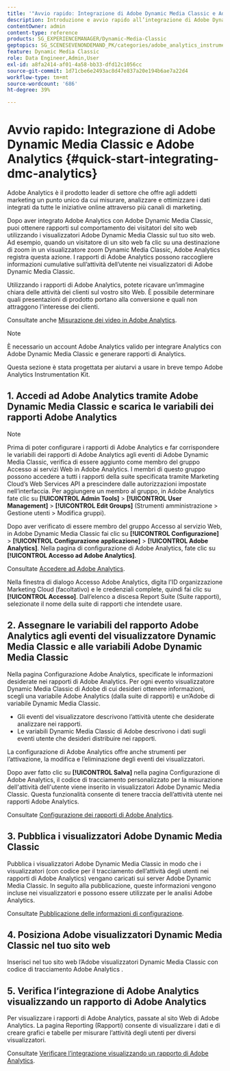 ```yaml
---
title: '"Avvio rapido: Integrazione di Adobe Dynamic Media Classic e Adobe Analytics"'
description: Introduzione e avvio rapido all’integrazione di Adobe Dynamic Media Classic e Adobe Analytics per consentirti di iniziare a utilizzare rapidamente.
contentOwner: admin
content-type: reference
products: SG_EXPERIENCEMANAGER/Dynamic-Media-Classic
geptopics: SG_SCENESEVENONDEMAND_PK/categories/adobe_analytics_instrumentation_kit
feature: Dynamic Media Classic
role: Data Engineer,Admin,User
exl-id: a8fa2414-af01-4a58-bb33-dfd12c1056cc
source-git-commit: 1d71cbe6e2493ac8d47e837a20e194b6ae7a22d4
workflow-type: tm+mt
source-wordcount: '686'
ht-degree: 39%

---
```


# Avvio rapido: Integrazione di Adobe Dynamic Media Classic e Adobe Analytics {#quick-start-integrating-dmc-analytics}

Adobe Analytics è il prodotto leader di settore che offre agli addetti marketing un punto unico da cui misurare, analizzare e ottimizzare i dati integrati da tutte le iniziative online attraverso più canali di marketing.

Dopo aver integrato Adobe Analytics con Adobe Dynamic Media Classic, puoi ottenere rapporti sul comportamento dei visitatori del sito web utilizzando i visualizzatori Adobe Dynamic Media Classic sul tuo sito web. Ad esempio, quando un visitatore di un sito web fa clic su una destinazione di zoom in un visualizzatore zoom Dynamic Media Classic, Adobe Analytics registra questa azione. I rapporti di Adobe Analytics possono raccogliere informazioni cumulative sull’attività dell’utente nei visualizzatori di Adobe Dynamic Media Classic.

Utilizzando i rapporti di Adobe Analytics, potete ricavare un’immagine chiara delle attività dei clienti sul vostro sito Web. È possibile determinare quali presentazioni di prodotto portano alla conversione e quali non attraggono l&#39;interesse dei clienti.

Consultate anche [Misurazione dei video in Adobe Analytics](https://experienceleague.adobe.com/docs/media-analytics/using/media-overview.html).

>[!NOTE]
>
>È necessario un account Adobe Analytics valido per integrare Analytics con Adobe Dynamic Media Classic e generare rapporti di Analytics.

Questa sezione è stata progettata per aiutarvi a usare in breve tempo Adobe Analytics Instrumentation Kit.

## 1. Accedi ad Adobe Analytics tramite Adobe Dynamic Media Classic e scarica le variabili dei rapporti Adobe Analytics

>[!NOTE]
>
>Prima di poter configurare i rapporti di Adobe Analytics e far corrispondere le variabili dei rapporti di Adobe Analytics agli eventi di Adobe Dynamic Media Classic, verifica di essere aggiunto come membro del gruppo Accesso ai servizi Web in Adobe Analytics. I membri di questo gruppo possono accedere a tutti i rapporti della suite specificata tramite Marketing Cloud’s Web Services API a prescindere dalle autorizzazioni impostate nell’interfaccia. Per aggiungere un membro al gruppo, in Adobe Analytics fate clic su **[!UICONTROL Admin Tools]** > **[!UICONTROL User Management]** > **[!UICONTROL Edit Groups]** (Strumenti amministrazione > Gestione utenti > Modifica gruppi).

Dopo aver verificato di essere membro del gruppo Accesso al servizio Web, in Adobe Dynamic Media Classic fai clic su **[!UICONTROL Configurazione]** > **[!UICONTROL Configurazione applicazione]** > **[!UICONTROL Adobe Analytics]**. Nella pagina di configurazione di Adobe Analytics, fate clic su **[!UICONTROL Accesso ad Adobe Analytics]**.

Consultate [Accedere ad Adobe Analytics](log-analytics.md#log_in_to_adobe_analytics).

Nella finestra di dialogo Accesso Adobe Analytics, digita l&#39;ID organizzazione Marketing Cloud (facoltativo) e le credenziali complete, quindi fai clic su **[!UICONTROL Accesso]**. Dall’elenco a discesa Report Suite (Suite rapporti), selezionate il nome della suite di rapporti che intendete usare.

## 2. Assegnare le variabili del rapporto Adobe Analytics agli eventi del visualizzatore Dynamic Media Classic e alle variabili Adobe Dynamic Media Classic

Nella pagina Configurazione Adobe Analytics, specificate le informazioni desiderate nei rapporti di Adobe Analytics. Per ogni evento visualizzatore Dynamic Media Classic di Adobe di cui desideri ottenere informazioni, scegli una variabile Adobe Analytics (dalla suite di rapporti) e un’Adobe di variabile Dynamic Media Classic.

* Gli eventi del visualizzatore descrivono l’attività utente che desiderate analizzare nei rapporti.
* Le variabili Dynamic Media Classic di Adobe descrivono i dati sugli eventi utente che desideri distribuire nei rapporti.

La configurazione di Adobe Analytics offre anche strumenti per l’attivazione, la modifica e l’eliminazione degli eventi dei visualizzatori.

Dopo aver fatto clic su **[!UICONTROL Salva]** nella pagina Configurazione di Adobe Analytics, il codice di tracciamento personalizzato per la misurazione dell&#39;attività dell&#39;utente viene inserito in visualizzatori Adobe Dynamic Media Classic. Questa funzionalità consente di tenere traccia dell’attività utente nei rapporti Adobe Analytics.

Consultate [Configurazione dei rapporti di Adobe Analytics](configuring-analytics-reports.md#configuring_adobe_analytics_reports).

## 3. Pubblica i visualizzatori Adobe Dynamic Media Classic

Pubblica i visualizzatori Adobe Dynamic Media Classic in modo che i visualizzatori (con codice per il tracciamento dell’attività degli utenti nei rapporti di Adobe Analytics) vengano caricati sui server Adobe Dynamic Media Classic. In seguito alla pubblicazione, queste informazioni vengono incluse nei visualizzatori e possono essere utilizzate per le analisi Adobe Analytics.

Consultate [Pubblicazione delle informazioni di configurazione](publishing-analytics-configuration-information.md#publishing_adobe_analytics_configuration_information).

## 4. Posiziona Adobe visualizzatori Dynamic Media Classic nel tuo sito web

Inserisci nel tuo sito web l’Adobe visualizzatori Dynamic Media Classic con codice di tracciamento Adobe Analytics .

## 5. Verifica l’integrazione di Adobe Analytics visualizzando un rapporto di Adobe Analytics

Per visualizzare i rapporti di Adobe Analytics, passate al sito Web di Adobe Analytics. La pagina Reporting (Rapporti) consente di visualizzare i dati e di creare grafici e tabelle per misurare l’attività degli utenti per diversi visualizzatori.

Consultate [Verificare l’integrazione visualizzando un rapporto di Adobe Analytics](testing-integration-viewing-analytics-report.md#testing_the_integration_by_viewing_an_adobe_analytics_report).
